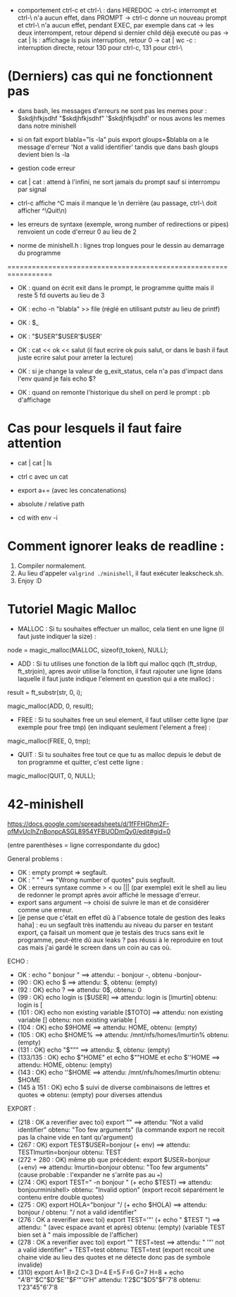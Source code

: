 * comportement ctrl-c et ctrl-\ : 
    dans HEREDOC -> ctrl-c interrompt et ctrl-\ n'a aucun effet,
    dans PROMPT -> ctrl-c donne un nouveau prompt et ctrl-\ n'a aucun effet,
    pendant EXEC, par exemple dans cat -> les deux interrompent, retour dépend si dernier child déjà executé ou pas
    -> cat | ls : affichage ls puis interruption, retour 0
    -> cat | wc -c : interruption directe, retour 130 pour ctrl-c, 131 pour ctrl-\
# (Derniers) cas qui ne fonctionnent pas

* dans bash, les messages d'erreurs ne sont pas les memes pour :
$skdjhfkjsdhf
"$skdjhfkjsdhf"
'$skdjhfkjsdhf'
or nous avons les memes dans notre minishell

* si on fait export blabla="ls -la"
puis export gloups=$blabla
on a le message d'erreur 'Not a valid identifier'
tandis que dans bash gloups devient bien ls -la

* gestion code erreur

* cat | cat : attend à l'infini, ne sort jamais du prompt sauf si interrompu par signal

* ctrl-c affiche ^C mais il manque le \n derrière (au passage, ctrl-\ doit afficher ^\Quit\n)

* les erreurs de syntaxe (exemple, wrong number of redirections or pipes) renvoient un code d'erreur 0 au lieu de 2

* norme de minishell.h : lignes trop longues pour le dessin au demarrage du programme

=================================================================

* OK : quand on écrit exit dans le prompt, le programme quitte mais il reste 5 fd ouverts au lieu de 3

* OK : echo -n "blabla" >> file (réglé en utilisant putstr au lieu de printf)

* OK : $_

* OK : "$USER"$USER'$USER'

* OK : cat << ok << salut (il faut ecrire ok puis salut, or dans le bash il faut juste ecrire salut pour arreter la lecture)

* OK : si je change la valeur de g_exit_status, cela n'a pas d'impact dans l'env quand je fais echo $?

* OK : quand on remonte l'historique du shell on perd le prompt : pb d'affichage

# Cas pour lesquels il faut faire attention

* cat | cat | ls 

* ctrl c avec un cat

* export a+= (avec les concatenations)

* absolute / relative path

* cd with env -i

# Comment ignorer leaks de readline :

1. Compiler normalement.
2. Au lieu d'appeler `valgrind ./minishell`, il faut exécuter leakscheck.sh.
3. Enjoy :D

# Tutoriel Magic Malloc

* MALLOC : Si tu souhaites effectuer un malloc, cela tient en une ligne (il faut juste indiquer la size) :

node = magic_malloc(MALLOC, sizeof(t_token), NULL);

* ADD : Si tu utilises une fonction de la libft qui malloc qqch (ft_strdup, ft_strjoin), apres avoir utilise la fonction, il faut rajouter une ligne (dans laquelle il faut juste indique l'element en question qui a ete malloc) :

result = ft_substr(str, 0, i);

magic_malloc(ADD, 0, result);

* FREE : Si tu souhaites free un seul element, il faut utiliser cette ligne (par exemple pour free tmp) (en indiquant seulement l'element a free) :

magic_malloc(FREE, 0, tmp);

* QUIT : Si tu souhaites free tout ce que tu as malloc depuis le debut de ton programme et quitter, c'est cette ligne :

magic_malloc(QUIT, 0, NULL);
# 42-minishell

https://docs.google.com/spreadsheets/d/1fFFHGhm2F-ofMvUcIhZnBonpcASGL8954YFBUODmQy0/edit#gid=0

(entre parenthèses = ligne correspondante du gdoc)

General problems :
- OK : empty prompt => segfault.
- OK : " " " ==> "Wrong number of quotes" puis segfault.
- OK : erreurs syntaxe comme > < ou ||| (par exemple) exit le shell au lieu de redonner le prompt après avoir affiché le message d'erreur.
- export sans argument --> choisi de suivre le man et de considérer comme une erreur.
- [je pense que c'était en effet dû à l'absence totale de gestion des leaks haha] : eu un segfault très inattendu au niveau du parser en testant export, ça faisait un moment que je testais des trucs sans exit le programme, peut-être dû aux leaks ? pas réussi à le reproduire en tout cas mais j'ai gardé le screen dans un coin au cas où.

ECHO : 
- OK : echo " bonjour " ==> attendu: - bonjour -, obtenu -bonjour-
- (90 : OK) echo $ ==> attendu: $, obtenu: (empty)
- (92 : OK) echo $?$ ==> attendu: 0$, obtenu: 0
- (99 : OK) echo login is [$USER] ==> 
    attendu: login is [lmurtin]
    obtenu: login is [
- (101 : OK) echo non existing variable [$TOTO] ==> 
    attendu: non existing variable []
    obtenu: non existing variable [
- (104 : OK) echo $9HOME ==> attendu: HOME, obtenu: (empty)
- (105 : OK) echo $HOME% ==> attendu: /mnt/nfs/homes/lmurtin%
                        obtenu: (empty)
- (131 : OK) echo "$""" ==> attendu: $, obtenu: (empty)
- (133/135 : OK) echo $"HOME" et echo $""HOME et echo $''HOME ==> 
    attendu: HOME, obtenu: (empty)
- (143 : OK) echo ''$HOME ==> attendu: /mnt/nfs/homes/lmurtin
                    obtenu: $HOME
- (145 à 151 : OK) echo $ suivi de diverse combinaisons de lettres et quotes => obtenu: (empty) pour diverses attendus

EXPORT :
- (218 : OK a reverifier avec toi) export "" ==> attendu: "Not a valid identifier"
                        obtenu: "Too few arguments" (la commande export ne recoit pas la chaine vide en tant qu'argument)
- (267 : OK) export TEST$USER=bonjour (+ env) ==>
    attendu: TESTlmurtin=bonjour
    obtenu: TEST
- (272 + 280 : OK) même pb que précédent: export $USER=bonjour (+env) ==>
    attendu: lmurtin=bonjour
    obtenu: "Too few arguments" (cause probable : l'expander ne s'arrête pas au `=`)
- (274 : OK) export TEST="       -n bonjour     " (+ echo $TEST) ==>
    attendu: bonjourminishell>
    obtenu: "Invalid option" (export recoit séparément le contenu entre double quotes)
- (275 : OK) export HOLA="bonjour   "/ (+ echo $HOLA) ==>
    attendu: bonjour /
    obtenu: "/ not a valid identifier"
- (276 : OK a reverifier avec toi) export TEST='"' (+ echo " $TEST ") ==>
    attendu:  " (avec espace avant et après)
    obtenu: (empty) (variable TEST bien set à " mais impossible de l'afficher)
- (278 : OK a reverifier avec toi) export "" TEST=test ==>
    attendu: " '"' not a valid identifier" + TEST=test
    obtenu: TEST=test (export recoit une chaine vide au lieu des quotes et ne détecte donc pas de symbole invalide)
- (310) export A=1 B=2 C=3 D=4 E=5 F=6 G=7 H=8
        + echo "$A'$B"'$C"$D'$E'"$F'"'$G'$H"
    attendu: 1'2$C"$D5"$F'7'8
    obtenu: 1'23"45"6'7'8
